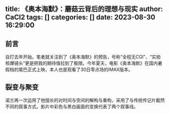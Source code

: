 title: 《奥本海默》：蘑菇云背后的理想与现实
author: CaCl2
tags: []
categories: []
date: 2023-08-30 16:29:00
---
## 前言
自打去年开始，笔者就关注到了《奥本海默》的预告，号称“全程无CGI”、“实拍核爆镜头”更是把我的期待值拉到了极限。今年夏天，电影《奥本海默》在国内暑假档的尾巴正式上映，本人也是观看了30日零点场的IMAX版本。
## 裂变与聚变
诺兰再一次运用了他擅长的对时间与空间的解构与重构，采用了与传统传记片截然不同的叙事方式。影片中彩色与黑白画面的变换代表了两个叙事线。